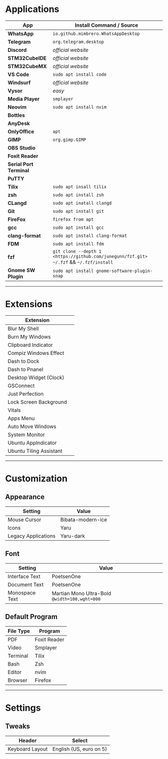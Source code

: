 # Applications

| App                     | Install Command / Source              |
|-------------------------|---------------------------------------|
| **WhatsApp**            | `io.github.mimbrero.WhatsAppDesktop`  |
| **Telegram**            | `org.telegram.desktop`                |
| **Discord**             | *official website*                    |
| **STM32CubeIDE**        | *official website*                    |
| **STM32CubeMX**         | *official website*                    |
| **VS Code**             | `sudo apt install code`               |
| **Windsurf**            | *official website*                    |
| **Vysor**               | *easy*                                |
| **Media Player**        | `smplayer`                            |
| **Neovim**              | `sudo apt install nvim`               |
| **Bottles**             |                                       |
| **AnyDesk**             |                                       |
| **OnlyOffice**          | `apt`                                 |
| **GIMP**                | `org.gimp.GIMP`                       |
| **OBS Studio**          |                                       |
| **Foxit Reader**        |                                       |
| **Serial Port Terminal**|                                       |
| **PuTTY**               |                                       |
| **Tilix**               | `sudo apt insall tilix`               |
| **zsh**                 | `sudo apt install zsh`                |
| **CLangd**              | `sudo apt inatall clangd`             |
| **Git**                 | `sudo apt install git`                |
| **FireFox**             | `firefox from apt`                    |
| **gcc**                 | `sudo apt install gcc`                |
| **clang-format**        | `sudo apt install clang-format`       |
| **FDM**                 | `sudo apt install fdm`                |
| **fzf**                 |  `git clone --depth 1 <https://github.com/junegunn/fzf.git> ~/.fzf` && `~/.fzf/install` |
| **Gnome SW Plugin**     | `sudo apt install gnome-software-plugin-snap` |

---

# Extensions

| Extension                 |                         |
|---------------------------|-------------------------|
| Blur My Shell             |                         |
| Burn My Windows           |                         |
| Clipboard Indicator       |                         |
| Compiz Windows Effect     |                         |
| Dash to Dock              |                         |
| Dash to Pnanel            |                         |
| Desktop Widget (Clock)    |                         |
| GSConnect                 |                         |
| Just Perfection           |                         |
| Lock Screen Background    |                         |
| Vitals                    |                         |
| Apps Menu                 |                         |
| Auto Move Windows         |                         |
| System Monitor            |                         |
| Ubuntu AppIndicator       |                         |
| Ubuntu Tiling Assistant   |                         |

---

# Customization

## Appearance

| Setting              | Value                 |
|----------------------|-----------------------|
| Mouse Cursor         | Bibata-modern-ice     |
| Icons                | Yaru                  |
| Legacy Applications  | Yaru-dark             |

## Font

| Setting         | Value                                    |
|-----------------|------------------------------------------|
| Interface Text  | PoetsenOne                               |
| Document Text   | PoetsenOne                               |
| Monospace Text  | Martian Mono Ultra-Bold `@width=100,wght=800` |

## Default Program

| File Type | Program |
|-----------|---------|
| PDF       | Foxit Reader      |
| Video     | Smplayer          |
| Terminal  | Tilix             |
| Bash      | Zsh               |
| Editor    | nvim              |
| Browser   | Firefox           |

---

# Settings

## Tweaks

| Header                | Select       |
|-----------------------|--------------|
| Keyboard Layout       | English (US, euro on 5) |
